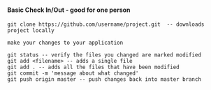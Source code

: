 #### Basic Check In/Out - good for one person
    git clone https://github.com/username/project.git  -- downloads project locally
    
    make your changes to your application
    
    git status -- verify the files you changed are marked modified
    git add <filename> -- adds a single file
    git add . -- adds all the files that have been modified
    git commit -m 'message about what changed'
    git push origin master -- push changes back into master branch
